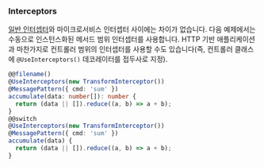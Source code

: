### Interceptors

[일반 인터셉터](/interceptors)와 마이크로서비스 인터셉터 사이에는 차이가 없습니다. 다음 예제에서는 수동으로 인스턴스화된 메서드 범위 인터셉터를 사용합니다. HTTP 기반 애플리케이션과 마찬가지로 컨트롤러 범위의 인터셉터를 사용할 수도 있습니다(즉, 컨트롤러 클래스에 `@UseInterceptors()` 데코레이터를 접두사로 지정).

```typescript
@@filename()
@UseInterceptors(new TransformInterceptor())
@MessagePattern({ cmd: 'sum' })
accumulate(data: number[]): number {
  return (data || []).reduce((a, b) => a + b);
}
@@switch
@UseInterceptors(new TransformInterceptor())
@MessagePattern({ cmd: 'sum' })
accumulate(data) {
  return (data || []).reduce((a, b) => a + b);
}
```

